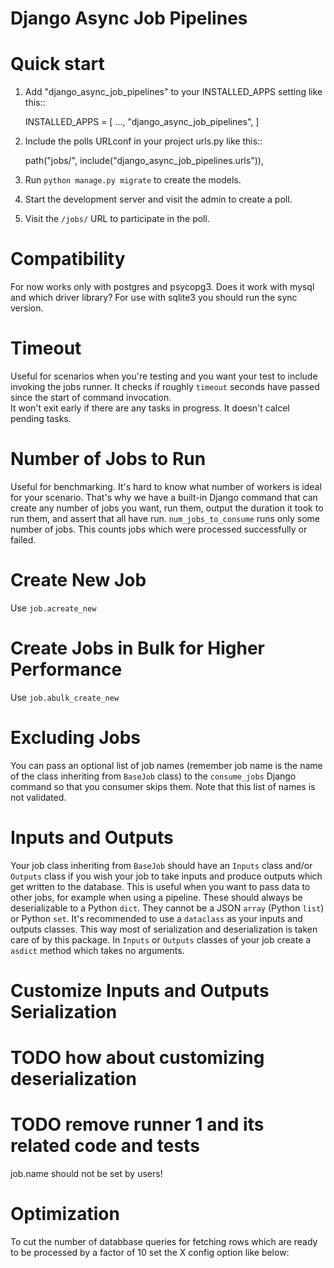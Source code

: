# Django Async Job Pipelines

# Quick start

1. Add "django_async_job_pipelines" to your INSTALLED_APPS setting like this::

    INSTALLED_APPS = [
        ...,
        "django_async_job_pipelines",
    ]

2. Include the polls URLconf in your project urls.py like this::

    path("jobs/", include("django_async_job_pipelines.urls")),

3. Run `python manage.py migrate` to create the models.

4. Start the development server and visit the admin to create a poll.

5. Visit the `/jobs/` URL to participate in the poll.

# Compatibility
For now works only with postgres and psycopg3. Does it work with mysql and which driver library?
For use with sqlite3 you should run the sync version.

# Timeout
Useful for scenarios when you're testing and you want your test to include invoking the jobs runner.
It checks if roughly `timeout` seconds have passed since the start of command invocation.  
It won't exit early if there are any tasks in progress. It doesn't calcel pending tasks.

# Number of Jobs to Run
Useful for benchmarking. It's hard to know what number of workers is ideal for your scenario. That's why we have a built-in Django command that can create any number of jobs you want, run them, output the duration it took to run them, and assert that all have run.
`num_jobs_to_consume` runs only some number of jobs. This counts jobs which were processed successfully or failed.

# Create New Job
Use `job.acreate_new` 

# Create Jobs in Bulk for Higher Performance
Use `job.abulk_create_new`

# Excluding Jobs
You can pass an optional list of job names (remember job name is the name of the class inheriting from `BaseJob` class) to the `consume_jobs` Django command so that you consumer skips them.
Note that this list of names is not validated.

# Inputs and Outputs
Your job class inheriting from `BaseJob` should have an `Inputs` class and/or `Outputs` class if you wish your job to take inputs and produce outputs which get written to the database. This is useful when you want to pass data to other jobs, for example when using a pipeline.
These should always be deserializable to a Python `dict`. They cannot be a JSON `array` (Python `list`) or Python `set`.
It's recommended to use a `dataclass` as your inputs and outputs classes. This way most of serialization and deserialization is taken care of by this package.
In `Inputs` or `Outputs` classes of your job create a `asdict` method which takes no arguments.

# Customize Inputs and Outputs Serialization
# TODO how about customizing deserialization


# TODO remove runner 1 and its related code and tests

job.name should not be set by users!


# Optimization
To cut the number of databbase queries for fetching rows which are ready to be processed by a factor of 10 set the X config option like below:
